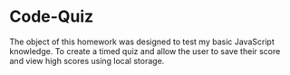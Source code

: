 # Code-Quiz 
The object of this homework was designed to test my basic JavaScript knowledge. To create a timed quiz and allow the user to save their score and view high scores using local storage.
